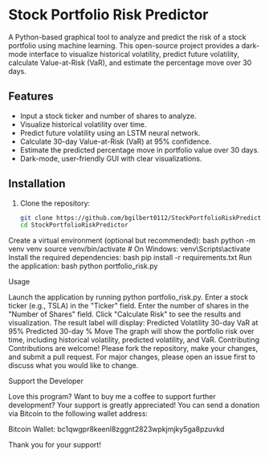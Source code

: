 # Stock Portfolio Risk Predictor

A Python-based graphical tool to analyze and predict the risk of a stock portfolio using machine learning. This open-source project provides a dark-mode interface to visualize historical volatility, predict future volatility, calculate Value-at-Risk (VaR), and estimate the percentage move over 30 days.

## Features
- Input a stock ticker and number of shares to analyze.
- Visualize historical volatility over time.
- Predict future volatility using an LSTM neural network.
- Calculate 30-day Value-at-Risk (VaR) at 95% confidence.
- Estimate the predicted percentage move in portfolio value over 30 days.
- Dark-mode, user-friendly GUI with clear visualizations.

## Installation
1. Clone the repository:
   ```bash
   git clone https://github.com/bgilbert0112/StockPortfolioRiskPredictor.git
   cd StockPortfolioRiskPredictor
   
Create a virtual environment (optional but recommended):
bash
python -m venv venv
source venv/bin/activate  # On Windows: venv\Scripts\activate
Install the required dependencies:
bash
pip install -r requirements.txt
Run the application:
bash
python portfolio_risk.py

Usage

Launch the application by running python portfolio_risk.py.
Enter a stock ticker (e.g., TSLA) in the "Ticker" field.
Enter the number of shares in the "Number of Shares" field.
Click "Calculate Risk" to see the results and visualization.
The result label will display:
Predicted Volatility
30-day VaR at 95%
Predicted 30-day % Move
The graph will show the portfolio risk over time, including historical volatility, predicted volatility, and VaR.
Contributing
Contributions are welcome! Please fork the repository, make your changes, and submit a pull request. For major changes, please open an issue first to discuss what you would like to change.

Support the Developer

Love this program? Want to buy me a coffee to support further development? Your support is greatly appreciated! You can send a donation via Bitcoin to the following wallet address:

Bitcoin Wallet: bc1qwgpr8keenl8zggnt2823wpkjmjky5ga8pzuvkd

Thank you for your support!